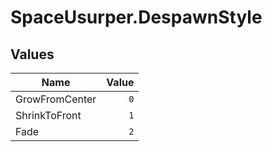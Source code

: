 # SpaceUsurper.DespawnStyle
## Values
| Name | Value |
| ---- | ----: |
| GrowFromCenter | `0` |
| ShrinkToFront | `1` |
| Fade | `2` |
